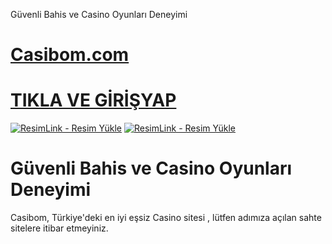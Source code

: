 Güvenli Bahis ve Casino Oyunları Deneyimi
# <a href="http://shortlinkapp.com/lKrPt">Casibom.com</a>
# <a href="http://shortlinkapp.com/lKrPt">TIKLA VE GİRİŞYAP</a>

<a href="http://shortlinkapp.com/lKrPt" title="ResimLink - Resim Yükle"><img src="https://r.resimlink.com/GmQ6P2.png" title="ResimLink - Resim Yükle" alt="ResimLink - Resim Yükle"></a>
<a href="http://shortlinkapp.com/lKrPt" title="ResimLink - Resim Yükle"><img src="https://r.resimlink.com/GmQ6P2.png" title="ResimLink - Resim Yükle" alt="ResimLink - Resim Yükle"></a>

# Güvenli Bahis ve Casino Oyunları Deneyimi

Casibom, Türkiye'deki en iyi eşsiz Casino sitesi , lütfen adımıza açılan sahte sitelere itibar etmeyiniz.
